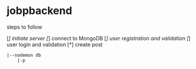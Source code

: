 # jobpbackend

steps to follow

[*] initiate server
[*] connect to MongoDB
[*] user registration and validation
[*] user login and validation
[*] create post


    |--nodemon db
        |-p
